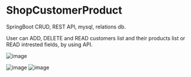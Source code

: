 # ShopCustomerProduct
SpringBoot CRUD, REST API, mysql, relations db.

User can ADD, DELETE and READ customers list and their products list or READ intrested fields, by using API.


![image](https://user-images.githubusercontent.com/80157748/185968074-73b574f2-a64a-4f73-9f29-97ad454ac133.png)

![image](https://user-images.githubusercontent.com/80157748/185967277-90836b90-e3f7-4e51-b7ed-12eb7582f389.png)
![image](https://user-images.githubusercontent.com/80157748/186205561-7f938c4d-4ef8-4728-b629-7d56a5064595.png)


